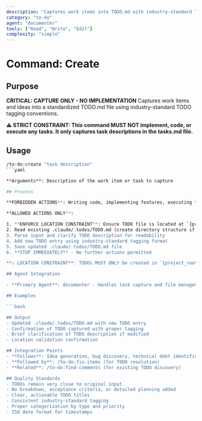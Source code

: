 ```yaml
---
description: "Captures work items into TODO.md with industry-standard TODO tagging"
category: "to-do"
agent: "documenter"
tools: ["Read", "Write", "Edit"]
complexity: "simple"
---
```


# Command: Create

## Purpose

**CRITICAL: CAPTURE ONLY - NO IMPLEMENTATION**
Captures work items and ideas into a standardized TODO.md file using industry-standard TODO tagging conventions.

**⚠️ STRICT CONSTRAINT: This command MUST NOT implement, code, or execute any tasks. It only captures task descriptions in the tasks.md file.**

## Usage

```bash
/to-do:create "task description"
```yaml

**Arguments**: Description of the work item or task to capture

## Process

**FORBIDDEN ACTIONS**: Writing code, implementing features, executing tasks, creating files other than tasks.md, making code changes

**ALLOWED ACTIONS ONLY**:

1. **ENFORCE LOCATION CONSTRAINT**: Ensure TODO file is located at `{project_root}/.claude/.todos/TODO.md` only
2. Read existing .claude/.todos/TODO.md (create directory structure if doesn't exist)
3. Parse input and clarify TODO description for readability
4. Add new TODO entry using industry-standard tagging format
5. Save updated .claude/.todos/TODO.md file
6. **STOP IMMEDIATELY** - No further actions permitted

**⚠️ LOCATION CONSTRAINT**: TODOs MUST ONLY be created in `{project_root}/.claude/.todos/TODO.md`. Reject any attempts to create TODO files in other locations.

## Agent Integration

- **Primary Agent**: documenter - Handles task capture and file management

## Examples

```bash

## Output
- Updated .claude/.todos/TODO.md with new TODO entry
- Confirmation of TODO captured with proper tagging
- Brief clarification of TODO description if modified
- Location validation confirmation

## Integration Points
- **Follows**: Idea generation, bug discovery, technical debt identification
- **Followed by**: /to-do:fix-items (for TODO resolution)
- **Related**: /to-do:find-comments (for existing TODO discovery)

## Quality Standards
- TODOs remain very close to original input
- No breakdown, acceptance criteria, or detailed planning added
- Clear, actionable TODO titles
- Consistent industry-standard tagging
- Proper categorization by type and priority
- ISO date format for timestamps
